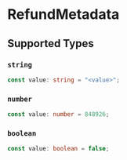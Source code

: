 # RefundMetadata


## Supported Types

### `string`

```typescript
const value: string = "<value>";
```

### `number`

```typescript
const value: number = 848926;
```

### `boolean`

```typescript
const value: boolean = false;
```

